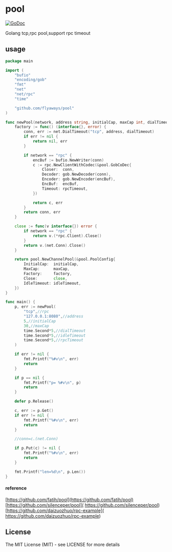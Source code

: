 # pool
[![GoDoc](http://godoc.org/github.com/silenceper/pool?status.svg)](http://godoc.org/github.com/silenceper/pool)

Golang tcp,rpc pool,support rpc timeout

## usage
```go
package main

import (
	"bufio"
	"encoding/gob"
	"fmt"
	"net"
	"net/rpc"
	"time"

	"github.com/flyaways/pool"
)

func newPool(network, address string, initialCap, maxCap int, dialTimeout, idleTimeout, rpcTimeout time.Duration) (pool.Pool, error) {
	factory := func() (interface{}, error) {
		conn, err := net.DialTimeout("tcp", address, dialTimeout)
		if err != nil {
			return nil, err
		}

		if network == "rpc" {
			encBuf := bufio.NewWriter(conn)
			c := rpc.NewClientWithCodec(&pool.GobCoDec{
				Closer:  conn,
				Decoder: gob.NewDecoder(conn),
				Encoder: gob.NewEncoder(encBuf),
				EncBuf:  encBuf,
				Timeout: rpcTimeout,
			})

			return c, err
		}
		return conn, err
	}

	close := func(v interface{}) error {
		if network == "rpc" {
			return v.(*rpc.Client).Close()
		}
		return v.(net.Conn).Close()
	}

	return pool.NewChannelPool(&pool.PoolConfig{
		InitialCap:  initialCap,
		MaxCap:      maxCap,
		Factory:     factory,
		Close:       close,
		IdleTimeout: idleTimeout,
	})
}

func main() {
	p, err := newPool(
		"tcp",//rpc
		"127.0.0.1:8080",//address
		5,//initialCap
		30,//maxCap
		time.Second*5,//dialTimeout
		time.Second*5,//idleTimeout
		time.Second*5,//rpcTimeout
	)

	if err != nil {
		fmt.Printf("%#v\n", err)
		return
	}

	if p == nil {
		fmt.Printf("p= %#v\n", p)
		return
	}

	defer p.Release()

	c, err := p.Get()
	if err != nil {
		fmt.Printf("%#v\n", err)
		return
	}

	//conn=c.(net.Conn)

	if p.Put(c) != nil {
		fmt.Printf("%#v\n", err)
		return
	}

	fmt.Printf("len=%d\n", p.Len())
}

```

#### reference
[https://github.com/fatih/pool](https://github.com/fatih/pool)
[https://github.com/silenceper/pool]( https://github.com/silenceper/pool)
[https://github.com/daizuozhuo/rpc-example]( https://github.com/daizuozhuo/rpc-example)

## License

The MIT License (MIT) - see LICENSE for more details
